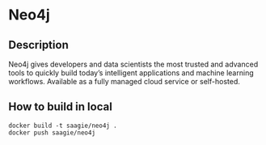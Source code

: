 # Neo4j
## Description
Neo4j gives developers and data scientists the most trusted and advanced tools to quickly build today’s intelligent applications and machine learning workflows. Available as a fully managed cloud service or self-hosted.

## How to build in local

```
docker build -t saagie/neo4j .
docker push saagie/neo4j
```
